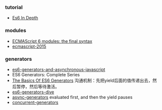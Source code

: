 ### tutorial
- [Es6 In Depth](https://hacks.mozilla.org/category/es6-in-depth/)

### modules
- [ECMAScript 6 modules: the final syntax](http://www.2ality.com/2014/09/es6-modules-final.html)
- [ecmascript-2015](http://slides.com/drksephy/ecmascript-2015)

### generators
- [es6-generators-and-asynchronous-javascript](http://alexperry.io/javascript/2015/09/17/es6-generators-and-asynchronous-javascript.html)
- ES6 Generators: Complete Series
 - [The Basics Of ES6 Generators](https://davidwalsh.name/es6-generators) 沟通机制：先把yield后面的值传递出去，然后暂停，然后等待激活。
 - [es6-generators-dive](https://davidwalsh.name/es6-generators-dive)
 - [async-generators](https://davidwalsh.name/async-generators)  evaluated first, and then the yield pauses
 - [concurrent-generators](https://davidwalsh.name/concurrent-generators)